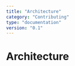 ```yaml
---
title: "Architecture"
category: "Contributing"
type: "documentation"
version: "0.1"
---
```


# Architecture
